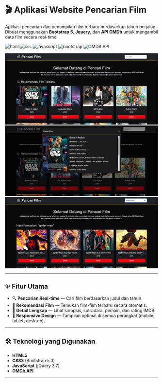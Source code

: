 # 🎬 Aplikasi Website Pencarian Film

Aplikasi pencarian dan penampilan film terbaru berdasarkan tahun berjalan.  
Dibuat menggunakan **Bootstrap 5**, **Jquery**, dan **API OMDb** untuk mengambil data film secara real-time.

![html](https://img.shields.io/badge/HTML5-E34F26?style=for-the-badge&logo=html5&logoColor=white)
![css](https://img.shields.io/badge/CSS3-1572B6?style=for-the-badge&logo=css3&logoColor=white)
![javascript](https://img.shields.io/badge/JavaScript-F7DF1E?style=for-the-badge&logo=javascript&logoColor=black)
![bootstrap](https://img.shields.io/badge/Bootstrap-563D7C?style=for-the-badge&logo=bootstrap&logoColor=white)
![OMDB API](https://img.shields.io/badge/OMDb_API-black?style=for-the-badge&logo=api&logoColor=white)

![Screenshot Aplikasi 1](https://github.com/ReykaMR/pencari-film/blob/df3d75a93b58342dfacf8340a8863d950dbce650/screenshoot-aplikasi/foto1.PNG)
![Screenshot Aplikasi 2](https://github.com/ReykaMR/pencari-film/blob/df3d75a93b58342dfacf8340a8863d950dbce650/screenshoot-aplikasi/foto2.PNG)
![Screenshot Aplikasi 3](https://github.com/ReykaMR/pencari-film/blob/df3d75a93b58342dfacf8340a8863d950dbce650/screenshoot-aplikasi/foto3.PNG)

---

## ✨ Fitur Utama
- 🔍 **Pencarian Real-time** — Cari film berdasarkan judul dan tahun.
- 📅 **Rekomendasi Film** — Temukan film-film terbaru secara otomatis.
- 📄 **Detail Lengkap** — Lihat sinopsis, sutradara, pemain, dan rating IMDB.
- 📱 **Responsive Design** — Tampilan optimal di semua perangkat (mobile, tablet, desktop).

---

## 🛠 Teknologi yang Digunakan
- **HTML5**
- **CSS3** (Bootstrap 5.3)
- **JavaScript** (jQuery 3.7)
- **[OMDb API](https://www.omdbapi.com/)**

---
